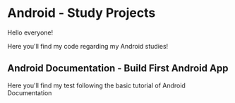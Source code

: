 # Android - Study Projects

Hello everyone!

Here you'll find my code regarding my Android studies!

## Android Documentation - Build First Android App

Here you'll find my test following the basic tutorial of Android Documentation
